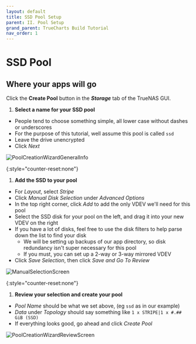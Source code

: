 ```yaml
---
layout: default
title: SSD Pool Setup
parent: II. Pool Setup
grand_parent: TrueCharts Build Tutorial
nav_order: 1
---
```


# SSD Pool 
## Where your apps will go

Click the **Create Pool** button in the ***Storage*** tab of the TrueNAS GUI.

1. **Select a name for your SSD pool**
- People tend to choose something simple, all lower case without dashes or underscores
- For the purpose of this tutorial, well assume this pool is called ```ssd```
- Leave the drive unencrypted
- Click *Next*

![PoolCreationWizardGeneralInfo](https://www.truenas.com/docs/images/SCALE/Storage/PoolCreationWizardGeneralInfo.png)

{:style="counter-reset:none"}
1. **Add the SSD to your pool**
- For *Layout*, select *Stripe*
- Click *Manual Disk Selection* under *Advanced Options* 
- In the top right corner, click *Add* to add the only VDEV we'll need for this pool
- Select the SSD disk for your pool on the left, and drag it into your new VDEV on the right
- If you have a lot of disks, feel free to use the disk filters to help parse down the list to find your disk
    - We will be setting up backups of our app directory, so disk redundancy isn't super necessary for this pool
    - If you must, you can set up a 2-way or 3-way mirrored VDEV
- Click *Save Selection*, then click *Save and Go To Review*
     
![ManualSelectionScreen](https://www.truenas.com/docs/images/SCALE/Storage/ManualSelectionScreen.png)

{:style="counter-reset:none"}
1. **Review your selection and create your pool**
- *Pool Name* should be what we set above, (eg ```ssd``` as in our example)
- *Data* under *Topology* should say something like ```1 x STRIPE|1 x #.## GiB (SSD)```
- If everything looks good, go ahead and click *Create Pool*

![PoolCreationWizardReviewScreen](https://www.truenas.com/docs/images/SCALE/Storage/PoolCreationWizardReviewScreen.png)
